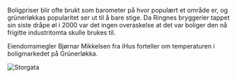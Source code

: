Boligpriser blir ofte brukt som barometer på hvor populært et område er, og grünerløkkas popularitet ser ut til å bare stige. Da Ringnes bryggerier tappet sin siste dråpe øl i 2000 var det ingen overaskelse at det var boliger den nå frigitte industritomta skulle brukes til. 

Eiendomsmegler Bjørnar Mikkelsen fra iHus forteller om temperaturen i boligmarkedet på Grünerløkka.

![Storgata](/site/img/eiendomsmegler.jpg)
